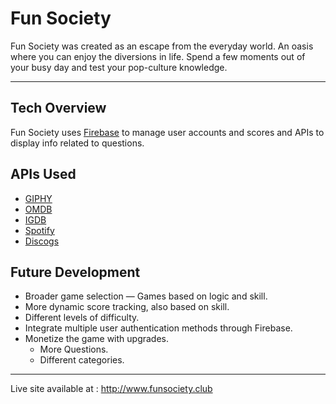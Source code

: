 # Fun Society
Fun Society was created as an escape from the everyday world. An oasis where you can enjoy the diversions in life. Spend a few moments out of your busy day and test your pop-culture knowledge.

---

## Tech Overview
Fun Society uses [Firebase](https://firebase.google.com) to manage user accounts and scores and APIs to display info related to questions.

## APIs Used

* [GIPHY](https://api.giphy.com)
* [OMDB](https://www.omdbapi.com)
* [IGDB](https://www.igdb.com/api)
* [Spotify](https://developer.spotify.com/web-api/)
* [Discogs](https://www.discogs.com/developers/)

## Future Development

* Broader game selection — Games based on logic and skill.
* More dynamic score tracking, also based on skill.
* Different levels of difficulty.
* Integrate multiple user authentication methods through Firebase.
* Monetize the game with upgrades.
  * More Questions.
  * Different categories.


---

Live site available at : http://www.funsociety.club

